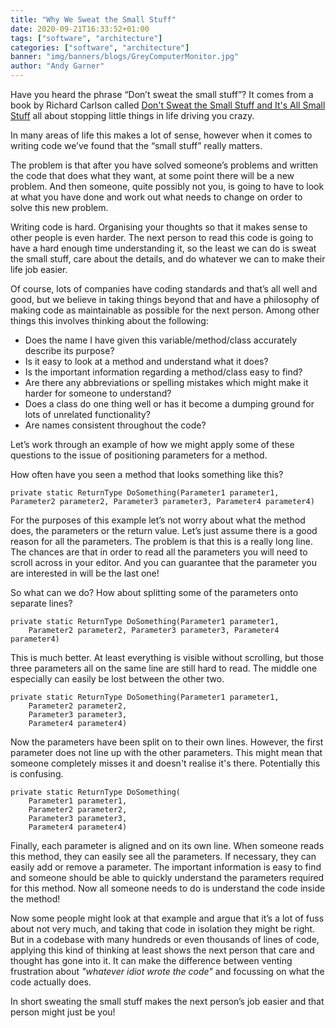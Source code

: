 ```yaml
---
title: "Why We Sweat the Small Stuff"
date: 2020-09-21T16:33:52+01:00
tags: ["software", "architecture"]
categories: ["software", "architecture"]
banner: "img/banners/blogs/GreyComputerMonitor.jpg"
author: "Andy Garner"
---
```


Have you heard the phrase “Don’t sweat the small stuff”? It comes from a book by Richard Carlson called [Don't Sweat the Small Stuff and It's All Small Stuff](https://www.amazon.co.uk/Dont-Sweat-Small-Stuff-Overtaking/dp/0340708018 ) all about stopping little things in life driving you crazy. 

In many areas of life this makes a lot of sense, however when it comes to writing code we’ve found that the “small stuff” really matters. 

The problem is that after you have solved someone’s problems and written the code that does what they want, at some point there will be a new problem. And then someone, quite possibly not you, is going to have to look at what you have done and work out what needs to change on order to solve this new problem. 

Writing code is hard. Organising your thoughts so that it makes sense to other people is even harder. The next person to read this code is going to have a hard enough time understanding it, so the least we can do is sweat the small stuff, care about the details, and do whatever we can to make their life job easier. 

Of course, lots of companies have coding standards and that’s all well and good, but we believe in taking things beyond that and have a philosophy of making code as maintainable as possible for the next person. Among other things this involves thinking about the following: 

* Does the name I have given this variable/method/class accurately describe its purpose? 
* Is it easy to look at a method and understand what it does? 
* Is the important information regarding a method/class easy to find? 
* Are there any abbreviations or spelling mistakes which might make it harder for someone to understand? 
* Does a class do one thing well or has it become a dumping ground for lots of unrelated functionality? 
* Are names consistent throughout the code? 

Let’s work through an example of how we might apply some of these questions to the issue of positioning parameters for a method. 

How often have you seen a method that looks something like this?

```
private static ReturnType DoSomething(Parameter1 parameter1, Parameter2 parameter2, Parameter3 parameter3, Parameter4 parameter4) 
```

For the purposes of this example let’s not worry about what the method does, the parameters or the return value. Let’s just assume there is a good reason for all the parameters. The problem is that this is a really long line. The chances are that in order to read all the parameters you will need to scroll across in your editor. And you can guarantee that the parameter you are interested in will be the last one! 


So what can we do? How about splitting some of the parameters onto separate lines? 

```
private static ReturnType DoSomething(Parameter1 parameter1,  
    Parameter2 parameter2, Parameter3 parameter3, Parameter4 parameter4) 
```

This is much better. At least everything is visible without scrolling, but those three parameters all on the same line are still hard to read. The middle one especially can easily be lost between the other two. 

```
private static ReturnType DoSomething(Parameter1 parameter1,  
    Parameter2 parameter2,  
    Parameter3 parameter3,  
    Parameter4 parameter4) 
```

Now the parameters have been split on to their own lines. However, the first parameter does not line up with the other parameters. This might mean that someone completely misses it and doesn't realise it's there. Potentially this is confusing. 

```
private static ReturnType DoSomething( 
    Parameter1 parameter1,  
    Parameter2 parameter2,  
    Parameter3 parameter3,  
    Parameter4 parameter4) 
```

Finally, each parameter is aligned and on its own line. When someone reads this method, they can easily see all the parameters. If necessary, they can easily add or remove a parameter. The important information is easy to find and someone should be able to quickly understand the parameters required for this method. Now all someone needs to do is understand the code inside the method! 

Now some people might look at that example and argue that it’s a lot of fuss about not very much, and taking that code in isolation they might be right. But in a codebase with many hundreds or even thousands of lines of code, applying this kind of thinking at least shows the next person that care and thought has gone into it. It can make the difference between venting frustration about *"whatever idiot wrote the code"* and focussing on what the code actually does. 

In short sweating the small stuff makes the next person’s job easier and that person might just be you!

 